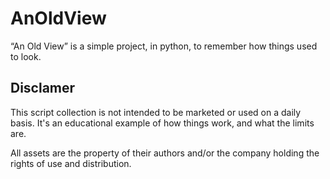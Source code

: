 # AnOldView
“An Old View” is a simple project, in python, to remember how things used to look.

## Disclamer
This script collection is not intended to be marketed or used on a daily basis. 
It's an educational example of how things work, and what the limits are.

All assets are the property of their authors and/or the company holding the rights of use and distribution.

